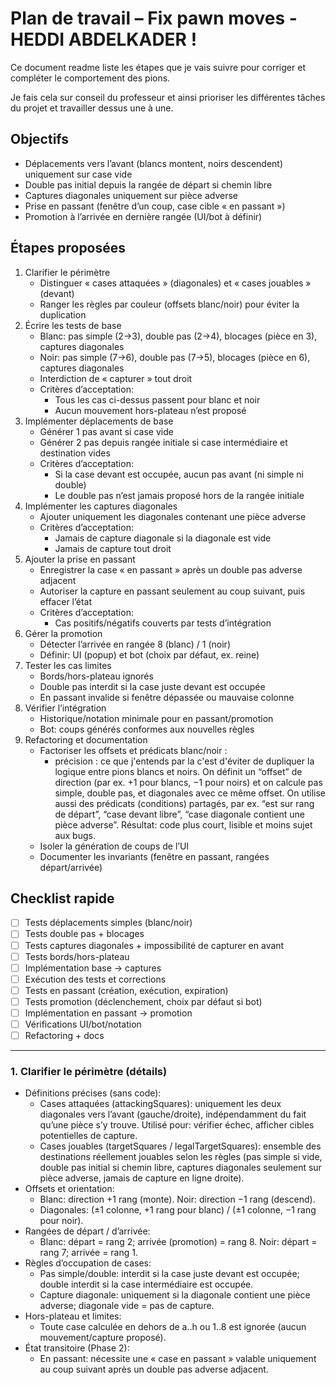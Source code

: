 # Plan de travail – Fix pawn moves - HEDDI ABDELKADER !

Ce document readme liste les étapes que je vais suivre pour corriger et compléter le comportement des pions.

Je fais cela sur conseil du professeur et ainsi prioriser les différentes tâches du projet et travailler dessus une à une.

## Objectifs

- Déplacements vers l’avant (blancs montent, noirs descendent) uniquement sur case vide
- Double pas initial depuis la rangée de départ si chemin libre
- Captures diagonales uniquement sur pièce adverse
- Prise en passant (fenêtre d’un coup, case cible « en passant »)
- Promotion à l’arrivée en dernière rangée (UI/bot à définir)

## Étapes proposées

1. Clarifier le périmètre
   - Distinguer « cases attaquées » (diagonales) et « cases jouables » (devant)
   - Ranger les règles par couleur (offsets blanc/noir) pour éviter la duplication
2. Écrire les tests de base
   - Blanc: pas simple (2→3), double pas (2→4), blocages (pièce en 3), captures diagonales
   - Noir: pas simple (7→6), double pas (7→5), blocages (pièce en 6), captures diagonales
   - Interdiction de « capturer » tout droit
   - Critères d’acceptation:
     - Tous les cas ci-dessus passent pour blanc et noir
     - Aucun mouvement hors-plateau n’est proposé
3. Implémenter déplacements de base
   - Générer 1 pas avant si case vide
   - Générer 2 pas depuis rangée initiale si case intermédiaire et destination vides
   - Critères d’acceptation:
     - Si la case devant est occupée, aucun pas avant (ni simple ni double)
     - Le double pas n’est jamais proposé hors de la rangée initiale
4. Implémenter les captures diagonales
   - Ajouter uniquement les diagonales contenant une pièce adverse
   - Critères d’acceptation:
     - Jamais de capture diagonale si la diagonale est vide
     - Jamais de capture tout droit
5. Ajouter la prise en passant
   - Enregistrer la case « en passant » après un double pas adverse adjacent
   - Autoriser la capture en passant seulement au coup suivant, puis effacer l’état
   - Critères d’acceptation:
     - Cas positifs/négatifs couverts par tests d’intégration
6. Gérer la promotion
   - Détecter l’arrivée en rangée 8 (blanc) / 1 (noir)
   - Définir: UI (popup) et bot (choix par défaut, ex. reine)
7. Tester les cas limites
   - Bords/hors-plateau ignorés
   - Double pas interdit si la case juste devant est occupée
   - En passant invalide si fenêtre dépassée ou mauvaise colonne
8. Vérifier l’intégration
   - Historique/notation minimale pour en passant/promotion
   - Bot: coups générés conformes aux nouvelles règles
9. Refactoring et documentation
   - Factoriser les offsets et prédicats blanc/noir :
     - précision : ce que j'entends par la c'est d'éviter de dupliquer la logique entre pions blancs et noirs. On définit un “offset” de direction (par ex. +1 pour blancs, −1 pour noirs) et on calcule pas simple, double pas, et diagonales avec ce même offset. On utilise aussi des prédicats (conditions) partagés, par ex. “est sur rang de départ”, “case devant libre”, “case diagonale contient une pièce adverse”. Résultat: code plus court, lisible et moins sujet aux bugs.
   - Isoler la génération de coups de l’UI
   - Documenter les invariants (fenêtre en passant, rangées départ/arrivée)

## Checklist rapide

- [ ] Tests déplacements simples (blanc/noir)
- [ ] Tests double pas + blocages
- [ ] Tests captures diagonales + impossibilité de capturer en avant
- [ ] Tests bords/hors-plateau
- [ ] Implémentation base → captures
- [ ] Exécution des tests et corrections
- [ ] Tests en passant (création, exécution, expiration)
- [ ] Tests promotion (déclenchement, choix par défaut si bot)
- [ ] Implémentation en passant → promotion
- [ ] Vérifications UI/bot/notation
- [ ] Refactoring + docs

---

### 1. Clarifier le périmètre (détails)

- Définitions précises (sans code):
  - Cases attaquées (attackingSquares): uniquement les deux diagonales vers l’avant (gauche/droite), indépendamment du fait qu’une pièce s’y trouve. Utilisé pour: vérifier échec, afficher cibles potentielles de capture.
  - Cases jouables (targetSquares / legalTargetSquares): ensemble des destinations réellement jouables selon les règles (pas simple si vide, double pas initial si chemin libre, captures diagonales seulement sur pièce adverse, jamais de capture en ligne droite).
- Offsets et orientation:
  - Blanc: direction +1 rang (monte). Noir: direction −1 rang (descend).
  - Diagonales: (±1 colonne, +1 rang pour blanc) / (±1 colonne, −1 rang pour noir).
- Rangées de départ / d’arrivée:
  - Blanc: départ = rang 2; arrivée (promotion) = rang 8. Noir: départ = rang 7; arrivée = rang 1.
- Règles d’occupation de cases:
  - Pas simple/double: interdit si la case juste devant est occupée; double interdit si la case intermédiaire est occupée.
  - Capture diagonale: uniquement si la diagonale contient une pièce adverse; diagonale vide = pas de capture.
- Hors-plateau et limites:
  - Toute case calculée en dehors de a..h ou 1..8 est ignorée (aucun mouvement/capture proposé).
- État transitoire (Phase 2):
  - En passant: nécessite une « case en passant » valable uniquement au coup suivant après un double pas adverse adjacent.
